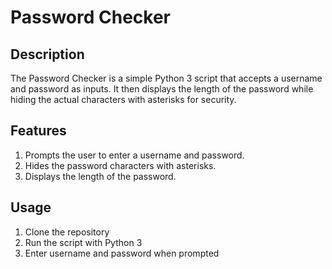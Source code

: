 # Password Checker

## Description

The Password Checker is a simple Python 3 script that accepts a username and password as inputs. It then displays the length of the password while hiding the actual characters with asterisks for security.

## Features

1. Prompts the user to enter a username and password.
2. Hides the password characters with asterisks.
3. Displays the length of the password.

## Usage

1. Clone the repository
2. Run the script with Python 3
3. Enter username and password when prompted
